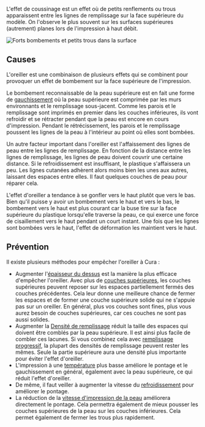 L'effet de coussinage est un effet où de petits renflements ou trous apparaissent entre les lignes de remplissage sur la face supérieure du modèle. On l'observe le plus souvent sur les surfaces supérieures (autrement) planes lors de l'impression à haut débit.

![Forts bombements et petits trous dans la surface](../../../articles/images/pillowing.jpg)

Causes
----
L'oreiller est une combinaison de plusieurs effets qui se combinent pour provoquer un effet de bombement sur la face supérieure de l'impression.

Le bombement reconnaissable de la peau supérieure est en fait une forme de [gauchissement](warping.md) où la peau supérieure est comprimée par les murs environnants et le remplissage sous-jacent. Comme les parois et le remplissage sont imprimés en premier dans les couches inférieures, ils vont refroidir et se rétracter pendant que la peau est encore en cours d'impression. Pendant le rétrécissement, les parois et le remplissage poussent les lignes de la peau à l'intérieur au point où elles sont bombées.

Un autre facteur important dans l'oreiller est l'affaissement des lignes de peau entre les lignes de remplissage. En fonction de la distance entre les lignes de remplissage, les lignes de peau doivent couvrir une certaine distance. Si le refroidissement est insuffisant, le plastique s'affaissera un peu. Les lignes cutanées adhèrent alors moins bien les unes aux autres, laissant des espaces entre elles. Il faut quelques couches de peau pour réparer cela.

L'effet d'oreiller a tendance à se gonfler vers le haut plutôt que vers le bas. Bien qu'il puisse y avoir un bombement vers le haut et vers le bas, le bombement vers le haut est plus courant car la buse tire sur la face supérieure du plastique lorsqu'elle traverse la peau, ce qui exerce une force de cisaillement vers le haut pendant un court instant. Une fois que les lignes sont bombées vers le haut, l'effet de déformation les maintient vers le haut.

Prévention
----
Il existe plusieurs méthodes pour empêcher l'oreiller à Cura :
* Augmenter l'[épaisseur du dessus](../shell/top_thickness.md) est la manière la plus efficace d'empêcher l'oreiller. Avec plus de [couches supérieures](../shell/top_layers.md), les couches supérieures peuvent reposer sur les espaces partiellement fermés des couches précédentes. Cela leur donne une meilleure chance de fermer les espaces et de former une couche supérieure solide qui ne s'appuie pas sur un oreiller. En général, plus vos couches sont fines, plus vous aurez besoin de couches supérieures, car ces couches ne sont pas aussi solides.
* Augmenter la [Densité de remplissage](../infill/infill_sparse_density.md) réduit la taille des espaces qui doivent être comblés par la peau supérieure. Il est ainsi plus facile de combler ces lacunes. Si vous combinez cela avec [remplissage progressif](../infill/gradual_infill_steps.md), la plupart des densités de remplissage peuvent rester les mêmes. Seule la partie supérieure aura une densité plus importante pour éviter l'effet d'oreiller.
* L'impression à une [température](../material/material_print_temperature.md)  plus basse améliore le pontage et le gauchissement en général, également avec la peau supérieure, ce qui réduit l'effet d'oreiller.
* De même, il faut veiller à augmenter la vitesse du [refroidissement](../cooling/cool_fan_speed.md) pour améliorer le pontage.
* La réduction de la [vitesse d'impression de la peau](../speed/speed_topbottom.md) améliorera directement le pontage. Cela permettra également de mieux pousser les couches supérieures de la peau sur les couches inférieures. Cela permet également de fermer les trous plus rapidement.

